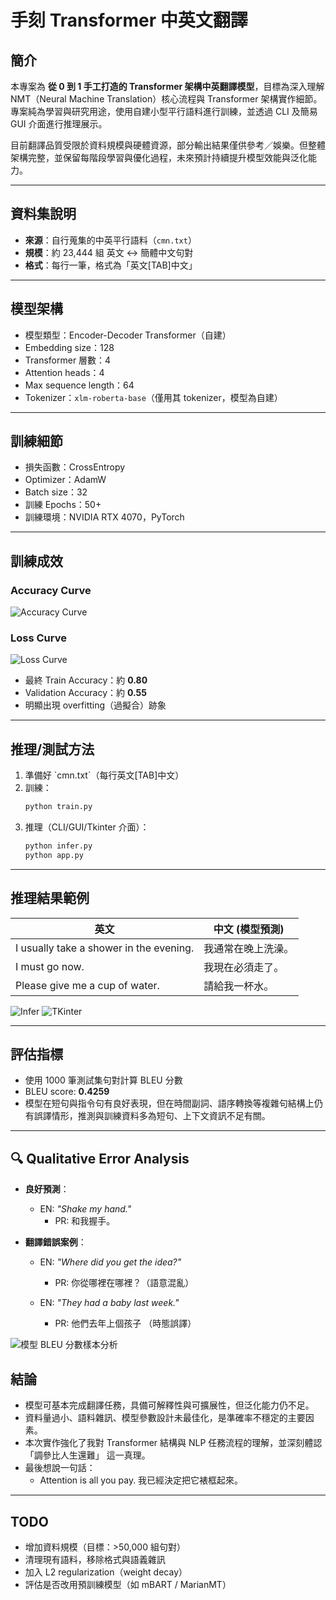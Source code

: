 # 手刻 Transformer 中英文翻譯

## 簡介
本專案為 **從 0 到 1 手工打造的 Transformer 架構中英翻譯模型**，目標為深入理解 NMT（Neural Machine Translation）核心流程與 Transformer 架構實作細節。專案純為學習與研究用途，使用自建小型平行語料進行訓練，並透過 CLI 及簡易 GUI 介面進行推理展示。

目前翻譯品質受限於資料規模與硬體資源，部分輸出結果僅供參考／娛樂。但整體架構完整，並保留每階段學習與優化過程，未來預計持續提升模型效能與泛化能力。


---

## 資料集說明
- **來源**：自行蒐集的中英平行語料（`cmn.txt`）
- **規模**：約 23,444 組 英文 ↔ 簡體中文句對
- **格式**：每行一筆，格式為「英文[TAB]中文」

---

## 模型架構
- 模型類型：Encoder-Decoder Transformer（自建）
- Embedding size：128
- Transformer 層數：4
- Attention heads：4
- Max sequence length：64
- Tokenizer：`xlm-roberta-base`（僅用其 tokenizer，模型為自建）

---

## 訓練細節
- 損失函數：CrossEntropy
- Optimizer：AdamW
- Batch size：32
- 訓練 Epochs：50+
- 訓練環境：NVIDIA RTX 4070，PyTorch

---

## 訓練成效

### Accuracy Curve
![Accuracy Curve](assets/acc_curve.png)

### Loss Curve
![Loss Curve](assets/loss_curve.png)

- 最終 Train Accuracy：約 **0.80**
- Validation Accuracy：約 **0.55**
- 明顯出現 overfitting（過擬合）跡象
  
---

## 推理/測試方法

1. 準備好 \`cmn.txt\`（每行英文[TAB]中文）
2. 訓練：
   ```bash
   python train.py
   ```
3. 推理（CLI/GUI/Tkinter 介面）：
   ```bash
   python infer.py
   python app.py
   ```

---

## 推理結果範例

| 英文 | 中文 (模型預測) |
|---|---|
| I usually take a shower in the evening. | 我通常在晚上洗澡。 |
| I must go now. | 我現在必須走了。 |
| Please give me a cup of water. | 請給我一杯水。 |
![Infer](assets/infer.png)
![TKinter](assets/translation_interface.png)

---
## 評估指標
- 使用 1000 筆測試集句對計算 BLEU 分數
- BLEU score: **0.4259**
- 模型在短句與指令句有良好表現，但在時間副詞、語序轉換等複雜句結構上仍有誤譯情形，推測與訓練資料多為短句、上下文資訊不足有關。

---
## 🔍 Qualitative Error Analysis

- **良好預測**：
  - EN: _"Shake my hand."_
    - PR: 和我握手。

- **翻譯錯誤案例**：
  - EN: _"Where did you get the idea?"_
    - PR: 你從哪裡在哪裡？（語意混亂）

  - EN: _"They had a baby last week."_
    - PR: 他們去年上個孩子 （時態誤譯）

![模型 BLEU 分數樣本分析](assets/BELU.png)

## 結論
- 模型可基本完成翻譯任務，具備可解釋性與可擴展性，但泛化能力仍不足。
- 資料量過小、語料雜訊、模型參數設計未最佳化，是準確率不穩定的主要因素。
- 本次實作強化了我對 Transformer 結構與 NLP 任務流程的理解，並深刻體認 「調參比人生還難」 這一真理。
- 最後想說一句話：
  - Attention is all you pay. 我已經決定把它裱框起來。

---

## TODO
- 增加資料規模（目標：>50,000 組句對）
- 清理現有語料，移除格式與語義雜訊 
- 加入 L2 regularization（weight decay）
- 評估是否改用預訓練模型（如 mBART / MarianMT）

